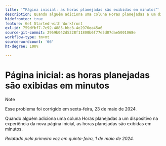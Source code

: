 ```yaml
---
title: '“Página inicial: as horas planejadas são exibidas em minutos”'
description: Quando alguém adiciona uma coluna Horas planejadas a um dispositivo na experiência da nova página inicial, as horas planejadas são exibidas em minutos.
hidefromtoc: true
feature: Get Started with Workfront
exl-id: 759dfbf7-7c92-4885-bbc3-4e2976ea45a6
source-git-commit: 2969b042d5328f11800b6f77e5d07dae5001068e
workflow-type: tm+mt
source-wordcount: '66'
ht-degree: 100%

---
```


# Página inicial: as horas planejadas são exibidas em minutos

>[!NOTE]
>
>Esse problema foi corrigido em sexta-feira, 23 de maio de 2024.

Quando alguém adiciona uma coluna Horas planejadas a um dispositivo na experiência da nova página inicial, as horas planejadas são exibidas em minutos.

_Relatado pela primeira vez em quinta-feira, 1 de maio de 2024._
